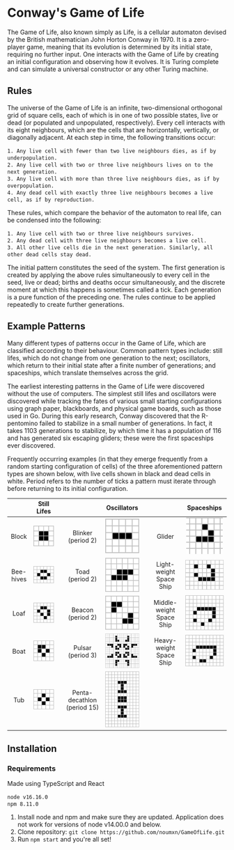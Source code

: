 # Conway's Game of Life
The Game of Life, also known simply as Life, is a cellular automaton devised by the British mathematician John Horton Conway in 1970. It is a zero-player game, meaning that its evolution is determined by its initial state, requiring no further input. One interacts with the Game of Life by creating an initial configuration and observing how it evolves. It is Turing complete and can simulate a universal constructor or any other Turing machine. 

## Rules
The universe of the Game of Life is an infinite, two-dimensional orthogonal grid of square cells, each of which is in one of two possible states, live or dead (or populated and unpopulated, respectively). Every cell interacts with its eight neighbours, which are the cells that are horizontally, vertically, or diagonally adjacent. At each step in time, the following transitions occur:

    1. Any live cell with fewer than two live neighbours dies, as if by underpopulation.
    2. Any live cell with two or three live neighbours lives on to the next generation.
    3. Any live cell with more than three live neighbours dies, as if by overpopulation.
    4. Any dead cell with exactly three live neighbours becomes a live cell, as if by reproduction.

These rules, which compare the behavior of the automaton to real life, can be condensed into the following:

    1. Any live cell with two or three live neighbours survives.
    2. Any dead cell with three live neighbours becomes a live cell.
    3. All other live cells die in the next generation. Similarly, all other dead cells stay dead.

The initial pattern constitutes the seed of the system. The first generation is created by applying the above rules simultaneously to every cell in the seed, live or dead; births and deaths occur simultaneously, and the discrete moment at which this happens is sometimes called a tick. Each generation is a pure function of the preceding one. The rules continue to be applied repeatedly to create further generations. 

## Example Patterns
Many different types of patterns occur in the Game of Life, which are classified according to their behaviour. Common pattern types include: still lifes, which do not change from one generation to the next; oscillators, which return to their initial state after a finite number of generations; and spaceships, which translate themselves across the grid.

The earliest interesting patterns in the Game of Life were discovered without the use of computers. The simplest still lifes and oscillators were discovered while tracking the fates of various small starting configurations using graph paper, blackboards, and physical game boards, such as those used in Go. During this early research, Conway discovered that the R-pentomino failed to stabilize in a small number of generations. In fact, it takes 1103 generations to stabilize, by which time it has a population of 116 and has generated six escaping gliders; these were the first spaceships ever discovered.

Frequently occurring examples (in that they emerge frequently from a random starting configuration of cells) of the three aforementioned pattern types are shown below, with live cells shown in black and dead cells in white. Period refers to the number of ticks a pattern must iterate through before returning to its initial configuration. 

|  | Still Lifes |  |  | Oscillators |  | | Spaceships |
| :----: | :---: | :---: | :---: | :---: | :---: | :---: | :---: |
| Block | ![](images/block.png) |  | Blinker (period 2) | ![](images/blinker.gif) |  | Glider | ![](images/glider.gif) |
| Bee-hives | ![](images/beehive.png) |  | Toad (period 2) | ![](images/toad.gif) |  | Light-weight Space Ship | ![](images/lwss.gif) |
| Loaf | ![](images/loaf.png) |  | Beacon (period 2) | ![](images/beacon.gif) |  | Middle-weight Space Ship | ![](images/mwss.gif) | 
| Boat | ![](images/boat.png) |  | Pulsar (period 3) | ![](images/pulsar.gif) |  | Heavy-weight Space Ship | ![](images/hwss.gif) |
| Tub | ![](images/tub.png) |  | Penta-decathlon (period 15) | ![](images/penta-decathelon.gif) |

## Installation

### Requirements
Made using TypeScript and React
```
node v16.16.0
npm 8.11.0
```
1. Install node and npm and make sure they are updated. Application does not work for versions of node v14.00.0 and below.
2. Clone repository: ```git clone https://github.com/noumxn/GameOfLife.git```
3. Run ```npm start``` and you're all set!